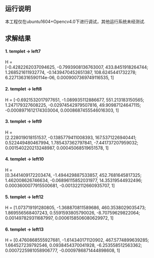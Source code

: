 ## 运行说明
本工程仅在ubuntu1604+Opencv4.0下进行调试，其他运行系统未经测试.

## 求解结果
#### 1. templet -> left7
H =  
[-0.4282262037094625, -0.7993908136763007, 433.8451918264744;
 1.268521611932774, -0.1439470452651387, 108.6245441732278;
 6.227136316590114e-06, 0.0009007369749116535, 1]

#### 2. templet -> left8
H = 
[-0.6921532017977651, -1.089935112886677, 551.213183150565;
 1.247179327608225, -0.02974542979507816, 49.90987124647115;
 -0.0008971612174303004, 0.0008687455546016303, 1]

#### 3. templet -> left9
H =  
[2.228019018151537, -0.1385779411008393, 167.5371226940441;
 0.522449480467994, 1.785437362797841, -7.441737207959032;
 0.001540220213248987, 0.00045068519651578, 1]

#### 4. templet -> left10
H =  
[0.3441409172203474, -1.494429887533857, 452.7681645817325;
 1.462008626746634, -0.06896115852031977, 14.35319544932496;
 0.0003600077915500681, -0.001322112660935707, 1]

#### 5. templet -> left12
H = 
[1.073719191280805, -1.368870811589686, 460.3538029035473;
 1.869556568407243, 0.5591593805790026, -8.70759629822064;
 0.001497829311687997, 0.0006158506080629972, 1]

#### 6. templet -> left13
H = 
[0.4760868555927681, -1.614340171120902, 467.5774899639285;
 1.664527239792546, 0.0938454370041928, -6.253558512563362;
 0.0007225981058906777, -0.0009786871444898608, 1]

